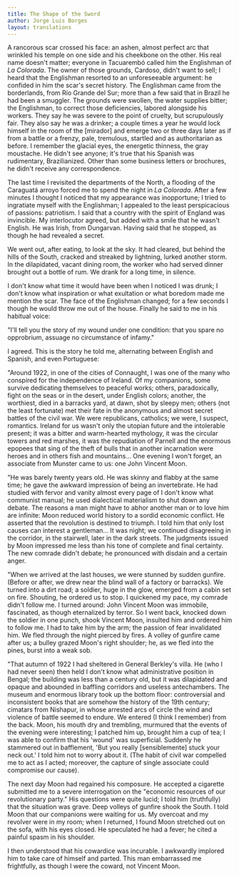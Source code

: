 ```yaml
---
title: The Shape of the Sword
author: Jorge Luis Borges
layout: translations
---
```


A rancorous scar crossed his face: an ashen, almost perfect arc that wrinkled his temple on one side and his cheekbone on the other. His real name doesn't matter; everyone in Tacuarembó called him the Englishman of _La Colorada_. The owner of those grounds, Cardoso, didn't want to sell; I heard that the Englishman resorted to an unforeseeable argument: he confided in him the scar's secret history. The Englishman came from the borderlands, from Río Grande del Sur; more than a few said that in Brazil he had been a smuggler. The grounds were swollen, the water supplies bitter; the Englishman, to correct those deficiencies, labored alongside his workers. They say he was severe to the point of cruelty, but scrupulously fair. They also say he was a drinker; a couple times a year he would lock himself in the room of the [mirador] and emerge two or three days later as if from a battle or a frenzy, pale, tremulous, startled and as authoritarian as before. I remember the glacial eyes, the energetic thinness, the gray moustache. He didn't see anyone; it's true that his Spanish was rudimentary, Brazilianized. Other than some business letters or brochures, he didn't receive any correspondence.

The last time I revisited the departments of the North, a flooding of the Caraguatá arroyo forced me to spend the night in _La Colorada_. After a few minutes I thought I noticed that my appearance was inopportune; I tried to ingratiate myself with the Englishman; I appealed to the least perspicacious of passions: patriotism. I said that a country with the spirit of England was invincible. My interlocutor agreed, but added with a smile that he wasn't English. He was Irish, from Dungarvan. Having said that he stopped, as though he had revealed a secret.

We went out, after eating, to look at the sky. It had cleared, but behind the hills of the South, cracked and streaked by lightning, lurked another storm. In the dilapidated, vacant dining room, the worker who had served dinner brought out a bottle of rum. We drank for a long time, in silence.

I don't know what time it would have been when I noticed I was drunk; I don't know what inspiration or what exultation or what boredom made me mention the scar. The face of the Englishman changed; for a few seconds I though he would throw me out of the house. Finally he said to me in his habitual voice:

"I'll tell you the story of my wound under one condition: that you spare no opprobrium, assuage no circumstance of infamy."

I agreed. This is the story he told me, alternating between English and Spanish, and even Portuguese:

"Around 1922, in one of the cities of Connaught, I was one of the many who conspired for the independence of Ireland. Of my companions, some survive dedicating themselves to peaceful works; others, paradoxically, fight on the seas or in the desert, under English colors; another, the worthiest, died in a barracks yard, at dawn, shot by sleepy men; others (not the least fortunate) met their fate in the anonymous and almost secret battles of the civil war. We were republicans, catholics; we were, I suspect, romantics. Ireland for us wasn't only the utopian future and the intolerable present; it was a bitter and warm-hearted mythology, it was the circular towers and red marshes, it was the repudiation of Parnell and the enormous epopees that sing of the theft of bulls that in another incarnation were heroes and in others fish and mountains... One evening I won't forget, an associate from Munster came to us: one John Vincent Moon.

"He was barely twenty years old. He was skinny and flabby at the same time; he gave the awkward impression of being an invertebrate. He had studied with fervor and vanity almost every page of I don't know what communist manual; he used dialectical materialism to shut down any debate. The reasons a man might have to abhor another man or to love him are infinite: Moon reduced world history to a sordid economic conflict. He asserted that the revolution is destined to triumph. I told him that only lost causes can interest a gentleman... It was night; we continued disagreeing in the corridor, in the stairwell, later in the dark streets. The judgments issued by Moon impressed me less than his tone of complete and final certainty. The new comrade didn't debate; he pronounced with disdain and a certain anger.

"When we arrived at the last houses, we were stunned by sudden gunfire. (Before or after, we drew near the blind wall of a factory or barracks). We turned into a dirt road; a soldier, huge in the glow, emerged from a cabin set on fire. Shouting, he ordered us to stop. I quickened my pace, my comrade didn't follow me. I turned around: John Vincent Moon was immobile, fascinated, as though eternalized by terror. So I went back, knocked down the soldier in one punch, shook Vincent Moon, insulted him and ordered him to follow me. I had to take him by the arm; the passion of fear invalidated him. We fled through the night pierced by fires. A volley of gunfire came after us; a bulley grazed Moon's right shoulder; he, as we fled into the pines, burst into a weak sob.

"That autumn of 1922 I had sheltered in General Berkley's villa. He (who I had never seen) then held I don't know what administrative position in Bengal; the building was less than a century old, but it was dilapidated and opaque and abounded in baffling corridors and useless antechambers. The museum and enormous library took up the bottom floor: controversial and inconsistent books that are somehow the history of the 19th century; cimatars from Nishapur, in whose arrested arcs of circle the wind and violence of battle seemed to endure. We entered (I think I remember) from the back. Moon, his mouth dry and trembling, murmured that the events of the evening were interesting; I patched him up, brought him a cup of tea; I was able to confirm that his 'wound' was superficial. Suddenly he stammered out in bafflement, 'But you really [sensiblemente] stuck your neck out.' I told him not to worry about it. (The habit of civil war compelled me to act as I acted; moreover, the capture of single associate could compromise our cause).

The next day Moon had regained his composure. He accepted a cigarette submitted me to a severe interrogation on the "economic resources of our revolutionary party." His questions were quite lucid; I told him (truthfully) that the situation was grave. Deep volleys of gunfire shook the South. I told Moon that our companions were waiting for us. My overcoat and my revolver were in my room; when I returned, I found Moon stretched out on the sofa, with his eyes closed. He speculated he had a fever; he cited a painful spasm in his shoulder.

I then understood that his cowardice was incurable. I awkwardly implored him to take care of himself and parted. This man embarrassed me frightfully, as though I were the coward, not Vincent Moon.
